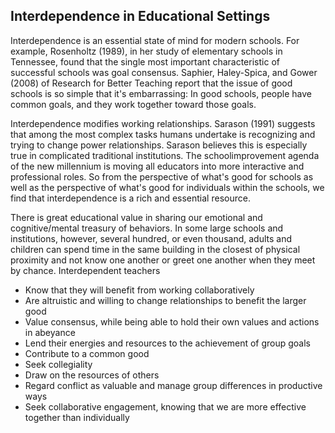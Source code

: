 ## Interdependence in Educational Settings

Interdependence is an essential state of mind for modern schools. For example, Rosenholtz (1989), in her study of elementary schools in Tennessee, found that the single most important characteristic of successful schools was goal consensus. Saphier, Haley-Spica, and Gower (2008) of Research for Better Teaching report that the issue of good schools is so simple that it's embarrassing: In good schools, people have common goals, and they work together toward those goals.

Interdependence modifies working relationships. Sarason (1991) suggests that among the most complex tasks humans undertake is recognizing and trying to change power relationships. Sarason believes this is especially true in complicated traditional institutions. The schoolimprovement agenda of the new millennium is moving all educators into more interactive and professional roles. So from the perspective of what's good for schools as well as the perspective of what's good for individuals within the schools, we find that interdependence is a rich and essential resource.

There is great educational value in sharing our emotional and cognitive/mental treasury of behaviors. In some large schools and institutions, however, several hundred, or even thousand, adults and children can spend time in the same building in the closest of physical proximity and not know one another or greet one another when they meet by chance. Interdependent teachers

- Know that they will benefit from working collaboratively
- Are altruistic and willing to change relationships to benefit the larger good
- Value consensus, while being able to hold their own values and actions in abeyance
- Lend their energies and resources to the achievement of group goals
- Contribute to a common good
- Seek collegiality
- Draw on the resources of others
- Regard conflict as valuable and manage group differences in productive ways
- Seek collaborative engagement, knowing that we are more effective together than individually